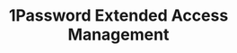 ---
description: Secure every sign-in for every app on every device.
episode: 612
link: https://1password.com/unplugged
shortname: 1password.com-lup
title: 1Password Extended Access Management
---